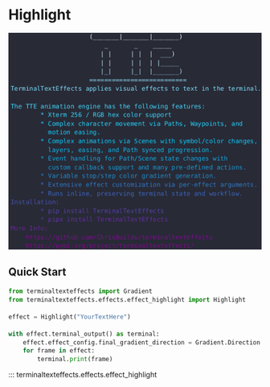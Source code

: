 # Highlight

![Demo](../img/effects_demos/highlight_demo.gif)

## Quick Start

``` py title="highlight.py"
from terminaltexteffects import Gradient
from terminaltexteffects.effects.effect_highlight import Highlight

effect = Highlight("YourTextHere")

with effect.terminal_output() as terminal:
    effect.effect_config.final_gradient_direction = Gradient.Direction.HORIZONTAL
    for frame in effect:
        terminal.print(frame)
```

::: terminaltexteffects.effects.effect_highlight
